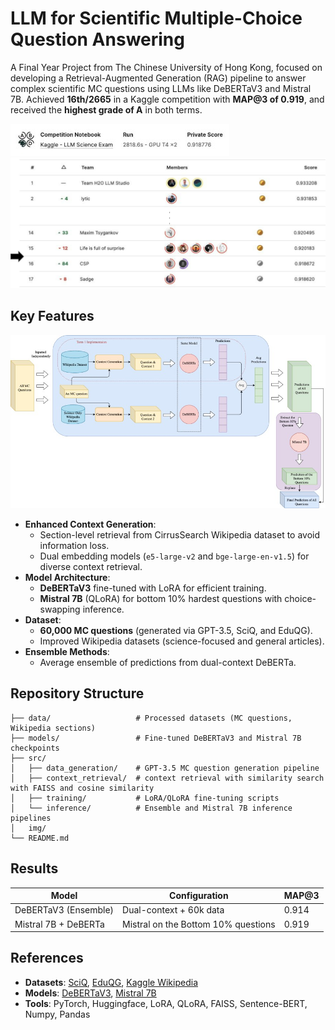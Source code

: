 <!-- # LLM-Science-Exam


This repo contain the code for my final year project, 
which is a submission to the kaggle competition [Kaggle - LLM Science Exam](https://www.kaggle.com/competitions/kaggle-llm-science-exam).
This project was awarded the highest grade (A) in both term. 


The training data is avalible here:
https://www.kaggle.com/datasets/cdeotte/60k-data-with-context-v2 -->


# LLM for Scientific Multiple-Choice Question Answering

A Final Year Project from The Chinese University of Hong Kong, focused on developing a Retrieval-Augmented Generation (RAG) pipeline to  answer complex scientific MC questions using LLMs like DeBERTaV3 and Mistral 7B. 
Achieved **16th/2665** in a Kaggle competition with **MAP@3 of 0.919**, and received the **highest grade of A** in both terms.

![score](img/score.jpg)
![rank](img/rank.jpg)

## Key Features
![overview](img/overview.jpg)
- **Enhanced Context Generation**:  
  - Section-level retrieval from CirrusSearch Wikipedia dataset to avoid information loss.  
  - Dual embedding models (`e5-large-v2` and `bge-large-en-v1.5`) for diverse context retrieval.  
- **Model Architecture**:  
  - **DeBERTaV3** fine-tuned with LoRA for efficient training.  
  - **Mistral 7B** (QLoRA) for bottom 10% hardest questions with choice-swapping inference.  
- **Dataset**:  
  - **60,000 MC questions** (generated via GPT-3.5, SciQ, and EduQG).  
  - Improved Wikipedia datasets (science-focused and general articles).  
- **Ensemble Methods**:  
  - Average ensemble of predictions from dual-context DeBERTa.  

## Repository Structure
```
├── data/                   # Processed datasets (MC questions, Wikipedia sections)
├── models/                 # Fine-tuned DeBERTaV3 and Mistral 7B checkpoints
├── src/
│   ├── data_generation/    # GPT-3.5 MC question generation pipeline
│   ├── context_retrieval/  # context retrieval with similarity search with FAISS and cosine similarity
│   ├── training/           # LoRA/QLoRA fine-tuning scripts
│   └── inference/          # Ensemble and Mistral 7B inference pipelines
│   img/
└── README.md
```


## Results
| Model                     | Configuration               | MAP@3  |
|---------------------------|-----------------------------|--------|
| DeBERTaV3 (Ensemble)      | Dual-context + 60k data     | 0.914  |
| Mistral 7B + DeBERTa      | Mistral on the Bottom 10% questions        | 0.919  |

## References
- **Datasets**: [SciQ](https://arxiv.org/abs/1707.06209), [EduQG](https://arxiv.org/abs/2210.12487), [Kaggle Wikipedia](https://www.kaggle.com/datasets/jjimho/wikipedia-20230701)
- **Models**: [DeBERTaV3](https://huggingface.co/microsoft/deberta-v3-large), [Mistral 7B](https://huggingface.co/mistralai/Mistral-7B-v0.1)
- **Tools**: PyTorch, Huggingface, LoRA, QLoRA, FAISS, Sentence-BERT, Numpy, Pandas

